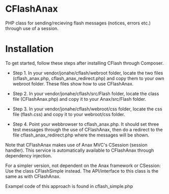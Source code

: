 CFlashAnax
==========
PHP class for sending/recieving flash messages (notices, errors etc.) through use of a session. 

Installation
============

To get started, follow these steps after installing CFlash through Composer. 

* Step 1. In your vendor/jonahe/cflash/webroot folder, locate the two files (cflash_anax.php, cflash_anax_redirect.php) and copy them to your own webroot folder. These files show how to use CFlashAnax.

* Step 2. In your vendor/jonahe/cflash/src/Flash folder, locate the class file (CFlashAnax.php) and copy it to your Anax/src/Flash folder.

* Step 3. In your vendor/jonahe/cflash/webroot/css folder, locate the css file (flash.css) and copy it to your webroot/css folder.

* Step 4. Point your webbrowser to cflash_anax.php. It should set three test messages through the use of CFlashAnax, then do a redirect to the file cflash_anax_redirect.php where the messages will be shown.


Note that CFlashAnax makes use of Anax MVC's CSession (session handler). This service is automatically available to CFlashAnax through dependency injection.


For a simpler version, not dependent on the Anax framework or CSession: Use the class CFlashSimple instead. The API/interface to this class is the same as with CFlashAnax.

Exampel code of this approach is found in cflash_simple.php




